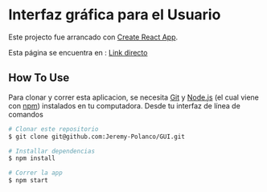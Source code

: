 # Interfaz gráfica para el Usuario

Este projecto fue arrancado con [Create React App](https://github.com/facebook/create-react-app).

Esta página se encuentra en : [Link directo](https://gui-programacion-1.netlify.app/)

## How To Use

Para clonar y correr esta aplicacion, se necesita [Git](https://git-scm.com) y [Node.js](https://nodejs.org/en/download/) (el cual viene con [npm](http://npmjs.com))
instalados en tu computadora. Desde tu interfaz de línea de comandos

```bash
# Clonar este repositorio
$ git clone git@github.com:Jeremy-Polanco/GUI.git

# Installar dependencias
$ npm install

# Correr la app
$ npm start
```
